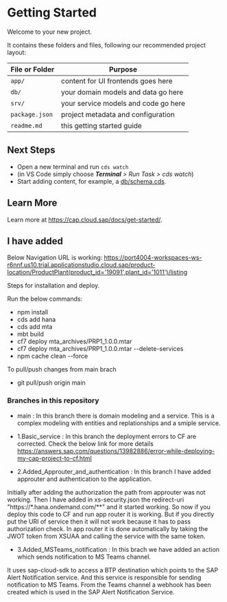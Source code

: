 # Getting Started

Welcome to your new project.

It contains these folders and files, following our recommended project layout:

File or Folder | Purpose
---------|----------
`app/` | content for UI frontends goes here
`db/` | your domain models and data go here
`srv/` | your service models and code go here
`package.json` | project metadata and configuration
`readme.md` | this getting started guide


## Next Steps

- Open a new terminal and run `cds watch` 
- (in VS Code simply choose _**Terminal** > Run Task > cds watch_)
- Start adding content, for example, a [db/schema.cds](db/schema.cds).


## Learn More

Learn more at https://cap.cloud.sap/docs/get-started/.

## I have added

Below Navigation URL is working:
https://port4004-workspaces-ws-r6nnf.us10.trial.applicationstudio.cloud.sap/product-location/ProductPlant(product_id='19091',plant_id='1011')/listing

Steps for installation and deploy.

Run the below commands:
- npm install
- cds add hana
- cds add mta
- mbt build
- cf7 deploy mta_archives/PRP1_1.0.0.mtar
- cf7 deploy mta_archives/PRP1_1.0.0.mtar --delete-services
- npm cache clean --force

To pull/push changes from main brach
- git pull/push origin main

### Branches in this repository
- main : In this branch there is domain modeling and a service. This is a complex modeling with entities and replationships and a smiple service.

- 1.Basic_service : In this branch the deployment errors to CF are corrected. Check the below link for more details
https://answers.sap.com/questions/13982886/error-while-deploying-my-cap-project-to-cf.html

- 2.Added_Approuter_and_authentication : In this branch I have added approuter and authentication to the application.

Initially after adding the authorization the path from approuter was not working. Then I have added in xs-security.json the redirect-uri "https://*.hana.ondemand.com/**" and it started working. So now if you deploy this code to CF and run app router it is working. But if you directly put the URI of service then it will not work because it has to pass authorization check. In app router it is done automatically by taking the JWOT token from XSUAA and calling the service with the same token.

- 3.Added_MSTeams_notification : In this brach we have added an action which sends notification to MS Teams channel.

It uses sap-cloud-sdk to access a BTP destination which points to the SAP Alert Notification service. And this service is responsible for sending notification to MS Teams. From the Teams channel a webhook has been created which is used in the SAP Alert Notification Service. 
